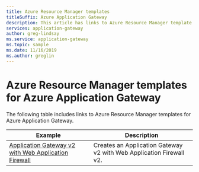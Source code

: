 ```yaml
---
title: Azure Resource Manager templates
titleSuffix: Azure Application Gateway
description: This article has links to Azure Resource Manager template examples so you can quickly deploy Azure Application Gateway configured in various ways.
services: application-gateway
author: greg-lindsay
ms.service: application-gateway
ms.topic: sample
ms.date: 11/16/2019
ms.author: greglin
---
```


# Azure Resource Manager templates for Azure Application Gateway

The following table includes links to Azure Resource Manager templates for Azure Application Gateway.

| Example | Description |
|-------- | ----------- |
| [Application Gateway v2 with Web Application Firewall](https://azure.microsoft.com/resources/templates/ag-docs-wafv2/) | Creates an Application Gateway v2 with Web Application Firewall v2.|